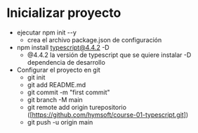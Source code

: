 # Inicializar proyecto

- ejecutar npm init --y
  - crea el archivo package.json de configuración
- npm install typescript@4.4.2 -D
  - @4.4.2 la versión de typescript que se quiere instalar
  -D dependencia de desarrollo
- Configurar el proyecto en git
  - git init
  - git add README.md
  - git commit -m "first commit"
  - git branch -M main
  - git remote add origin turepositorio ([https://github.com/hymsoft/course-01-typescript.git])
  - git push -u origin main
  